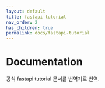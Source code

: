 ```yaml
---
layout: default
title: fastapi-tutorial
nav_order: 2
has_children: true
permalink: docs/fastapi-tutorial
---
```



# Documentation
공식 fastapi tutorial 문서를 번역기로 번역.
